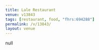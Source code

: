 ```yaml
---
title: Lale Restaurant
venue: v13843
tags: [restaurant, food, "fhrs:694288"]
permalink: /v/13843/
layout: venue
---
```

null